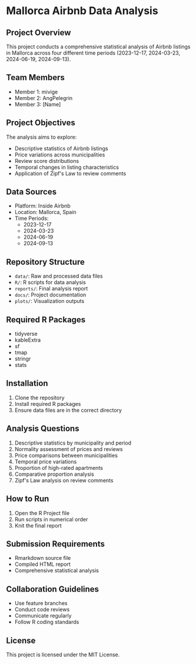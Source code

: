 # Mallorca Airbnb Data Analysis

## Project Overview
This project conducts a comprehensive statistical analysis of Airbnb listings in Mallorca across four different time periods (2023-12-17, 2024-03-23, 2024-06-19, 2024-09-13).

## Team Members
- Member 1: mivige
- Member 2: AngPelegrin
- Member 3: [Name]

## Project Objectives
The analysis aims to explore:
- Descriptive statistics of Airbnb listings
- Price variations across municipalities
- Review score distributions
- Temporal changes in listing characteristics
- Application of Zipf's Law to review comments

## Data Sources
- Platform: Inside Airbnb
- Location: Mallorca, Spain
- Time Periods: 
  * 2023-12-17
  * 2024-03-23
  * 2024-06-19
  * 2024-09-13

## Repository Structure
- `data/`: Raw and processed data files
- `R/`: R scripts for data analysis
- `reports/`: Final analysis report
- `docs/`: Project documentation
- `plots/`: Visualization outputs

## Required R Packages
- tidyverse
- kableExtra
- sf
- tmap
- stringr
- stats

## Installation
1. Clone the repository
2. Install required R packages
3. Ensure data files are in the correct directory

## Analysis Questions
1. Descriptive statistics by municipality and period
2. Normality assessment of prices and reviews
3. Price comparisons between municipalities
4. Temporal price variations
5. Proportion of high-rated apartments
6. Comparative proportion analysis
7. Zipf's Law analysis on review comments

## How to Run
1. Open the R Project file
2. Run scripts in numerical order
3. Knit the final report

## Submission Requirements
- Rmarkdown source file
- Compiled HTML report
- Comprehensive statistical analysis

## Collaboration Guidelines
- Use feature branches
- Conduct code reviews
- Communicate regularly
- Follow R coding standards

## License
This project is licensed under the MIT License.